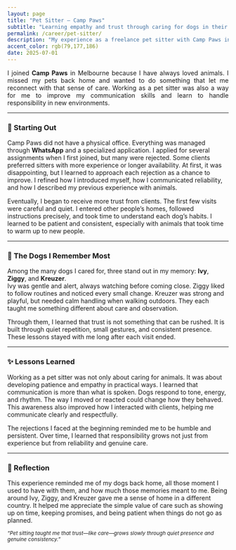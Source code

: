 ```yaml
---
layout: page
title: "Pet Sitter — Camp Paws"
subtitle: "Learning empathy and trust through caring for dogs in their own homes."
permalink: /career/pet-sitter/
description: "My experience as a freelance pet sitter with Camp Paws in Melbourne, visiting clients’ homes to care for their dogs, facing early rejections, and learning patience and empathy through every visit."
accent_color: rgb(79,177,186)
date: 2025-07-01
---
```


<section class="lead" style="text-align: justify;">
I joined <strong>Camp Paws</strong> in Melbourne because I have always loved animals. I missed my pets back home and wanted to do something that let me reconnect with that sense of care. Working as a pet sitter was also a way for me to improve my communication skills and learn to handle responsibility in new environments.
</section>

---

### 🐾 Starting Out

Camp Paws did not have a physical office. Everything was managed through <strong>WhatsApp</strong> and a specialized application. I applied for several assignments when I first joined, but many were rejected. Some clients preferred sitters with more experience or longer availability. At first, it was disappointing, but I learned to approach each rejection as a chance to improve. I refined how I introduced myself, how I communicated reliability, and how I described my previous experience with animals.

Eventually, I began to receive more trust from clients. The first few visits were careful and quiet. I entered other people’s homes, followed instructions precisely, and took time to understand each dog’s habits. I learned to be patient and consistent, especially with animals that took time to warm up to new people.

---

### 🐶 The Dogs I Remember Most

Among the many dogs I cared for, three stand out in my memory: <strong>Ivy</strong>, <strong>Ziggy</strong>, and <strong>Kreuzer</strong>.  
Ivy was gentle and alert, always watching before coming close. Ziggy liked to follow routines and noticed every small change. Kreuzer was strong and playful, but needed calm handling when walking outdoors. They each taught me something different about care and observation.

Through them, I learned that trust is not something that can be rushed. It is built through quiet repetition, small gestures, and consistent presence. These lessons stayed with me long after each visit ended.

---

### ✨ Lessons Learned

Working as a pet sitter was not only about caring for animals. It was about developing patience and empathy in practical ways. I learned that communication is more than what is spoken. Dogs respond to tone, energy, and rhythm. The way I moved or reacted could change how they behaved. This awareness also improved how I interacted with clients, helping me communicate clearly and respectfully.

The rejections I faced at the beginning reminded me to be humble and persistent. Over time, I learned that responsibility grows not just from experience but from reliability and genuine care.

---

### 💭 Reflection

This experience reminded me of my dogs back home, all those moment I used to have with them, and how much those memories meant to me. Being around Ivy, Ziggy, and Kreuzer gave me a sense of home in a different country. It helped me appreciate the simple value of care such as showing up on time, keeping promises, and being patient when things do not go as planned.

<p><small><em>“Pet sitting taught me that trust—like care—grows slowly through quiet presence and genuine consistency.”</em></small></p>